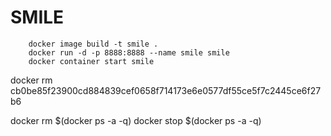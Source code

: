 # SMILE
```shell
    docker image build -t smile .
    docker run -d -p 8888:8888 --name smile smile
    docker container start smile
```

docker rm cb0be85f23900cd884839cef0658f714173e6e0577df55ce5f7c2445ce6f27b6

 docker rm $(docker ps -a -q)
  docker stop $(docker ps -a -q)
